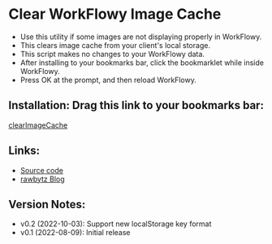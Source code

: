 # Clear WorkFlowy Image Cache
- Use this utility if some images are not displaying properly in WorkFlowy.
- This clears image cache from your client's local storage.
- This script makes no changes to your WorkFlowy data. 
- After installing to your bookmarks bar, click the bookmarklet while inside WorkFlowy.
- Press OK at the prompt, and then reload WorkFlowy.

## Installation: Drag this link to your bookmarks bar:

<a href="javascript:(function clearImageCache_0_2(){const imageKeys=[];for(var i=0;i&lt;localStorage.length;i++){if(localStorage.key(i).indexOf(&quot;signed_url./&quot;)===0){imageKeys.push(localStorage.key(i))}}if(confirm(`Clear WorkFlowy image cache from local storage? [${imageKeys.length}]`)){imageKeys.forEach(key=&gt;localStorage.removeItem(key))}})();">clearImageCache</a>

## Links:
- [Source code](https://github.com/rawbytz/clear-image-cache/blob/master/clearImageCache.js)
- [rawbytz Blog](https://rawbytz.wordpress.com)


## Version Notes:
- v0.2 (2022-10-03): Support new localStorage key format
- v0.1 (2022-08-09): Initial release
